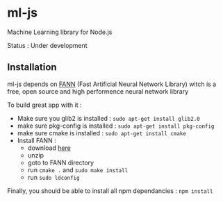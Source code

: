ml-js
====

Machine Learning library for Node.js

Status : Under development


## Installation
ml-js depends on [FANN](http://leenissen.dk/fann/wp/) (Fast Artificial Neural Network Library) witch is a free, open source and high performence neural network library

To build great app with it : 
* Make sure you glib2 is installed  : `sudo apt-get install glib2.0`
* make sure pkg-config is installed : `sudo apt-get install pkg-config`
* make sure cmake is installed      : `sudo apt-get install cmake`
* Install FANN : 
  * download  [here](http://leenissen.dk/fann/wp/download/)
  * unzip
  * goto to FANN directory
  * run `cmake .` and `sudo make install`
  * run `sudo ldconfig`

Finally, you should be able to install all npm dependancies :  `npm install`
